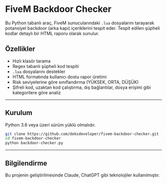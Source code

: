 # FiveM Backdoor Checker

Bu Python tabanlı araç, FiveM sunucularındaki `.lua` dosyalarını tarayarak potansiyel backdoor (arka kapı) içeriklerini tespit eder. Tespit edilen şüpheli kodlar detaylı bir HTML raporu olarak sunulur.

## Özellikler

- Hızlı klasör tarama
- Regex tabanlı şüpheli kod tespiti
- `.lua` dosyalarını destekler
- HTML formatında kullanıcı dostu rapor üretimi
- Risk seviyelerine göre sınıflandırma (YÜKSEK, ORTA, DÜŞÜK)
- Şifreli kod, uzaktan kod çalıştırma, dış bağlantılar, dosya erişimi gibi kategorilere göre analiz

---

## Kurulum

Python 3.6 veya üzeri sürüm yüklü olmalıdır.

```bash
git clone https://github.com/deksdeveloper/fivem-backdoor-checker.git
cd fivem-backdoor-checker
python backdoor-checker.py
```
---

## Bilgilendirme
Bu projenin geliştirilmesinde Claude, ChatGPT gibi teknolojiler kullanılmıştır. 
